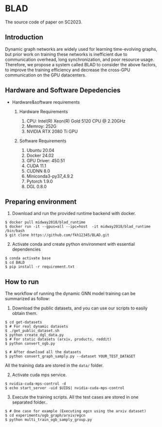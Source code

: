 # BLAD
The source code of paper on SC2023.

## Introduction
Dynamic graph networks are widely used for learning time-evolving graphs, but prior work on training these networks is inefficient due to communication overhead, long synchronization, and poor resource usage. Therefore, we propose a system called BLAD to consider the above factors, to improve the training efficiency and decrease the cross-GPU communication on the GPU datacenters. 

## Hardware and Software Depedencies

- Hardware&software requirements

  1. Hardware Requirements

     1. CPU: Intel(R) Xeon(R) Gold 5120 CPU @ 2.20GHz
     2. Memroy: 252G
     3. NVIDIA RTX 2080 Ti GPU

  2. Software Requirements

     1. Ubuntu 20.04
     2. Docker 24.02
     3. GPU Driver: 450.51
     4. CUDA 11.1
     5. CUDNN 8.0
     6. Miniconda3-py37_4.9.2
     7. Pytorch 1.9.0
     8. DGL 0.8.0

## Preparing environment
1. Download and run the provided runtime backend with docker.
```shell
$ docker pull midway2018/blad_runtime
$ docker run -it --gpus=all --ipc=host  -it midway2018/blad_runtime /bin/bash 
$ git clone https://github.com/fkh12345/BLAD.git
```
2. Activate conda and create python environment with essential dependencies
```shell
$ conda activate base
$ cd BALD
$ pip install -r requirement.txt
```

## How to run
The workflow of running the dynamic GNN model training can be summarized as follow:
1. Download the public datasets, and you can use our scripts to easily obtain them. 
```shell
$ cd get-datasets
$ # For real dynamic datasets
$ ./get_public_dataset.sh
$ python create_dgl_data.py
$ # For static datasets (arxiv, products, reddit)
$ python convert_ogb.py

$ # After download all the datasets
$ python convert_graph_samply.py --dataset YOUR_TEST_DATASET
```

All the training data are stored in the `data/` folder.

2. Activate cuda mps service.
```shell
$ nvidia-cuda-mps-control -d
$ echo start_server -uid $UID$| nvidia-cuda-mps-control
```
3. Execute the training scripts. All the test cases are stored in one separated folder..
```shell
$ # One case for example (Executing egcn using the arxiv dataset)
$ cd experiments/ogb_graph/arxiv/egcn
$ python multi_train_ogb_samply_group.py
```


